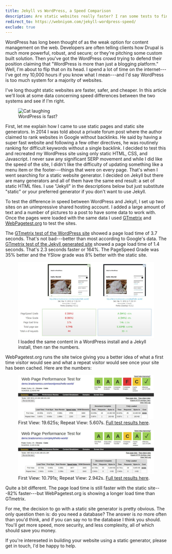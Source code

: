 ```yaml
---
title: Jekyll vs WordPress, a Speed Comparison
description: Are static websites really faster? I ran some tests to find out.
redirect_to: https://webniyom.com/jekyll-wordpress-speed/
exclude: true
---
```


WordPress has long been thought of as the weak option for content management on the web. Developers are often telling clients how Drupal is much more powerful, robust, and secure; or they're pitching some custom built solution. Then you've got the WordPress crowd trying to defend their position claiming that "WordPress is more than just a blogging platform." Well, I'm about to flip that on its head. I spend a lot of time on the internet---I've got my 10,000 hours if you know what I mean---and I'd say WordPress is too much system for a majority of websites.

I've long thought static websites are faster, safer, and cheaper. In this article we'll look at some data concerning speed differences between the two systems and see if I'm right.

<figure class="caption">
  <img src="{{ '/images/hahaha-lulz.jpg' | absolute_url }}" alt="Cat laughing">
  <figcaption>WordPress is fast?</figcaption>
</figure>

First, let me explain how I came to use static pages and static site generators. In 2014 I was told about a private forum post where the author claimed to rank websites in Google without backlinks. He said by having a super fast website and following a few other directives, he was routinely ranking for difficult keywords without a single backlink. I decided to test this and recreated my WordPress site using only static HTML, CSS, and Javascript. I never saw any significant SERP movement and while I did like the speed of the site, I didn't like the difficulty of updating something like a menu item or the footer---things that were on every page. That's when I went searching for a static website generator. I decided on Jekyll but there are many generators and all of them have the same end result: a set of static HTML files. I use "Jekyll" in the descriptions below but just substitute "static" or your preferred generator if you don't want to use Jekyll.

To test the difference in speed between WordPress and Jekyll, I set up two sites on an unimpressive shared hosting account. I added a large amount of text and a number of pictures to a post to have some data to work with. Once the pages were loaded with the same data I used [GTmetrix](https://gtmetrix.com/) and [WebPagetest.org](http://www.webpagetest.org/) to test the sites.

The [GTmetrix test of the WordPress site](https://gtmetrix.com/reports/demo.bradonomics.com/0bYcDCXc) showed a page load time of 3.7 seconds. That's not bad---better than most according to Google's data. The [GTmetrix test of the Jekyll generated site](https://gtmetrix.com/reports/demo.bradonomics.com/RbLv2xkO) showed a page load time of 1.4 seconds. That's 2.3 seconds faster or 164%. The PageSpeed Grade was 35% better and the YSlow grade was 8% better with the static site.

<figure class="caption">
  <a href="/images/gtmetrix-wordpress-vs-jekyll.jpg"><img src="/images/gtmetrix-wordpress-vs-jekyll.jpg" alt="gt-metrics comparison"></a>
  <figcaption>I loaded the same content in a WordPress install and a Jekyll install, then ran the numbers.</figcaption>
</figure>

WebPagetest.org runs the site twice giving you a better idea of what a first time visitor would see and what a repeat visitor would see once your site has been cached. Here are the numbers:

<figure class="caption">
  <a href="/images/webpagetest-wordpress.jpg"><img src="/images/webpagetest-wordpress.jpg" alt="WordPress test on webpagetest.org"></a>
  <figcaption>First View: 19.625s; Repeat View: 5.607s. <a href="http://www.webpagetest.org/result/160514_A2_CJM/">Full test results here</a>.</figcaption>
</figure>

<figure class="caption">
  <a href="/images/webpagetest-jekyll.jpg"><img src="/images/webpagetest-jekyll.jpg" alt="Jekyll test on webpagetest.org"></a>
  <figcaption>First View: 10.791s; Repeat View: 2.942s. <a href="http://www.webpagetest.org/result/160514_XJ_CKT/">Full test results here</a>.</figcaption>
</figure>

Quite a bit different. The page load time is still faster with the static site---82% faster---but WebPagetest.org is showing a longer load time than GTmetrix.

For me, the decision to go with a static site generator is pretty obvious. The only question then is: do you need a database? The answer is *no* more often than you'd think, and if you can say no to the database I think you should. You'll get more speed, more security, and less complexity, all of which should save you money.

If you're intereseted in building your website using a static generator, please get in touch, I'd be happy to help.
